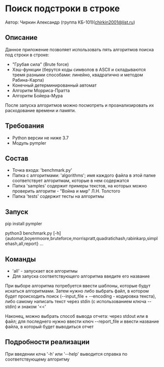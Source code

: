 # Поиск подстроки в строке
Автор: Чиркин Александр (группа КБ-101)(chirkin2001@list.ru)

## Описание
Данное приложение позволяет использовать пять алгоритмов поиска под строки в строке:
* "Грубая сила" (Brute force)
* Хэш-функции (берутся коды символов в ASCII и складываются тремя разными способами: линейно, квадратично и методом Рабина-Карпа)
* Конечный детерминированный автомат
* Алгоритм Морриса-Пратта
* Алгоритм Бойера-Мура

После запуска алгоритмов можно посмотреть и проанализировать их расходование времени и памяти.

## Требования
* Python версии не ниже 3.7
* Модуль pympler

## Состав
* Точка входа: 'benchmark.py'
* Папка с алгоритмами: 'algorithms'; имя каждого файла в этой папке соответствует алгоритмам, которые в нем содержатся
* Папка 'samples' содержит примеры текстов, на которых можно проверить алгоритм - "Война и мир" Л.Н. Толстого
* Папка 'tests' содержит тесты на алгоритмы

## Запуск
pip install pympler

python3 benchmark.py  [-h] {automat,boyermoore,bruteforce,morrispratt,quadratichash,rabinkarp,simplehash,all,report} ...

## Команды
* 'all' - запускает все алгоритмы
* Для запуска соответствующего алгоритма введите его название

При выборе алгоритма потребуется ввести шаблоны, которые будут искаться алгоритмами.
Затем нужно либо выбрать файл, в котором будет происходить поиск (--input_file + --encoding - кодировка текста),
либо самому написать текст через stdin (с использованием ключа --stdin) и знаком '<<'

Наконец, можно выбрать способ вывода отчета: через stdout или в файл; для последнего нужно ввести ключ --report_file и
ввести название файла, в который будет выводиться отчет

## Подробности реализации
При введении клча '-h' или '--help' выводится справка по соответствующему алгоритму
